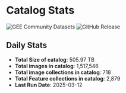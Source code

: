 # Catalog Stats

![GEE Community Datasets](https://img.shields.io/endpoint?url=https://gist.githubusercontent.com/samapriya/34bc0c1280d475d3a69e3b60a706226e/raw/community.json)
![GitHub Release](https://img.shields.io/github/v/release/samapriya/awesome-gee-community-datasets)

## Daily Stats

<!-- START_MARKER -->
* **Total Size of catalog**: 505.97 TB
* **Total images in catalog**: 1,517,546
* **Total image collections in catalog**: 718
* **Total Feature collections in catalog**: 2,879
* **Last Run Date**: 2025-03-12
<!-- END_MARKER -->
